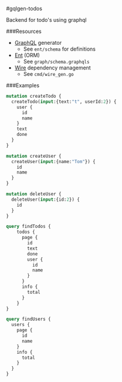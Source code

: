 #gqlgen-todos

Backend for todo's using graphql

###Resources

* [GraphQL](https://gqlgen.com/getting-started/) generator
  * See `ent/schema` for definitions
* [Ent](https://entgo.io/) (ORM)
  * See `graph/schema.graphqls`
* [Wire](https://github.com/google/wire) dependency management
  * See `cmd/wire_gen.go`

###Examples

```graphql
mutation createTodo {
  createTodo(input:{text:"t", userId:2}) {
    user {
      id
      name
    }
    text
    done
  }
}

mutation createUser {
  createUser(input:{name:"Tom"}) {
    id
    name
  }
}

mutation deleteUser {
  deleteUser(input:{id:2}) {
    id
  }
}

query findTodos {
  	todos {
      page {
        id
        text
      	done
        user {
          id
          name
        }
      }
      info {
        total
      }
    }
}

query findUsers {
  users {
    page {
      id
      name
    }
    info {
      total
    }
  }
}
```